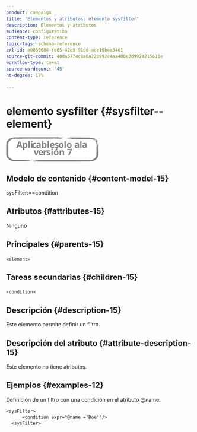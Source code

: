 ```yaml
---
product: campaign
title: 'Elementos y atributos: elemento sysfilter'
description: Elementos y atributos
audience: configuration
content-type: reference
topic-tags: schema-reference
exl-id: a0069688-fd05-42e9-91dd-adc10bea3461
source-git-commit: 40da5774c8a6a228992c4aa400e2d9924215611e
workflow-type: tm+mt
source-wordcount: '45'
ht-degree: 17%

---
```


# elemento sysfilter {#sysfilter--element}

![](../../../assets/v7-only.svg)

## Modelo de contenido {#content-model-15}

sysFilter:==condition

## Atributos {#attributes-15}

Ninguno

## Principales {#parents-15}

`<element>`

## Tareas secundarias {#children-15}

`<condition>`

## Descripción {#description-15}

Este elemento permite definir un filtro.

## Descripción del atributo {#attribute-description-15}

Este elemento no tiene atributos.

## Ejemplos {#examples-12}

Definición de un filtro con una condición en el atributo @name:

```
<sysFilter>
      <condition expr="@name ='Doe'"/>
  <sysFilter>
```

